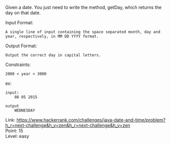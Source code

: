 Given a date. You just need to write the method, getDay, which returns the day on that date.

Input Format:

	A single line of input containing the space separated month, day and year, respectively, in MM DD YYYY format.

Output Format:

	Output the correct day in capital letters.

Constraints:

	2000 < year < 3000

ex:

	input:
		08 05 2015

	output
		WEDNESDAY

Link: https://www.hackerrank.com/challenges/java-date-and-time/problem?h_r=next-challenge&h_v=zen&h_r=next-challenge&h_v=zen<br />
Point: 15<br />
Level: easy